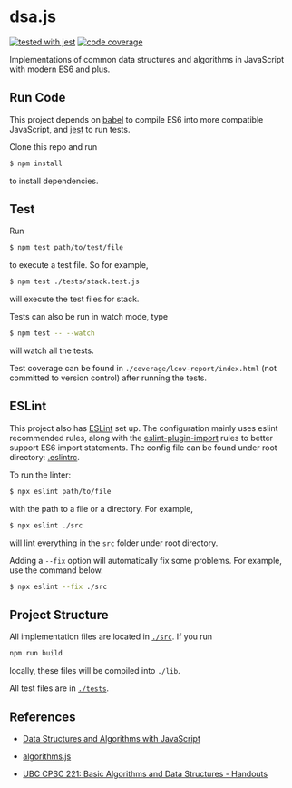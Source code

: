 # dsa.js

[![tested with jest](https://img.shields.io/badge/tested_with-jest-99424f.svg)](https://github.com/facebook/jest)
[![code coverage](https://codecov.io/gh/42mandychen/dsa.js/master.svg)](https://codecov.io/gh/42mandychen/dsa.js)

Implementations of common data structures and algorithms in JavaScript with modern ES6 and plus.

## Run Code

This project depends on [babel](https://babeljs.io/) to compile ES6 into more compatible JavaScript, and [jest](https://facebook.github.io/jest/) to run tests.

Clone this repo and run

```bash
$ npm install
```

to install dependencies.

## Test

Run

```bash
$ npm test path/to/test/file
```

to execute a test file. So for example,

```bash
$ npm test ./tests/stack.test.js
```

will execute the test files for stack.

Tests can also be run in watch mode, type

```bash
$ npm test -- --watch
```

will watch all the tests.

Test coverage can be found in `./coverage/lcov-report/index.html` (not committed to version control) after running the tests.

## ESLint

This project also has [ESLint](http://eslint.org/) set up. The configuration mainly uses eslint recommended rules, along with the [eslint-plugin-import](https://www.npmjs.com/package/eslint-plugin-import) rules to better support ES6 import statements. The config file can be found under root directory: [.eslintrc](./.eslintrc).

To run the linter:

```bash
$ npx eslint path/to/file
```

with the path to a file or a directory. For example,

```bash
$ npx eslint ./src
```

will lint everything in the `src` folder under root directory.

Adding a `--fix` option will automatically fix some problems. For example, use the command below.

```bash
$ npx eslint --fix ./src
```

## Project Structure

All implementation files are located in [`./src`](./src). If you run

```bash
npm run build
```

locally, these files will be compiled into `./lib`.

All test files are in [`./tests`](./tests).

## References

- [Data Structures and Algorithms with JavaScript](http://shop.oreilly.com/product/0636920029557.do)

- [algorithms.js](https://github.com/felipernb/algorithms.js)

- [UBC CPSC 221: Basic Algorithms and Data Structures - Handouts](https://www.ugrad.cs.ubc.ca/~cs221/2015W1/handouts.shtml)
